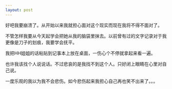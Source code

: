 ```yaml
---
layout: post
---
```

好吧我要崩溃了。从开始以来我就担心面对这个现实而现在我将不得不面对了。

不管怎样我要从今天起学会把她从我的脑袋里抹去。以前曾有过的文字记录对于我更像是刀子的划痕，我要学会抚平。

我把HH姐姐的话粘贴到记事本上放在桌面，一伤心个不停就拿起来看一遍。

也许我该找个人说说话。不过悲哀的是我找不到这个人。只好闭上眼睛在心里对自己说。

一度乐观的我以为我不会悲伤。如今悲伤起来我担心自己再也笑不出来了。。。